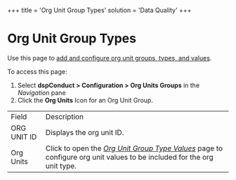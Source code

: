+++
title = 'Org Unit Group Types'
solution = 'Data Quality'
+++

# Org Unit Group Types

<div class="use">

Use this page to [add and configure org unit groups, types, and
values](../Use_Cases/Manage_Org_Units.htm#Add_and_Configure_Org_Unit_Groups,_Types,_and_Values).

</div>

To access this page:

1.  Select <span style="font-weight: bold;">dspConduct \>
    </span>**Configuration \> Org Units Groups** in the *Navigation*
    pane
2.  Click the **Org Units** Icon for an Org Unit
Group.

|             |                                                                                                                                                          |
| ----------- | -------------------------------------------------------------------------------------------------------------------------------------------------------- |
| Field       | Description                                                                                                                                              |
| ORG UNIT ID | Displays the org unit ID.                                                                                                                                |
| Org Units   | Click to open the *[Org Unit Group Type Values](Org_Unit_Group_Type_Values.htm)* page to configure org unit values to be included for the org unit type. |
